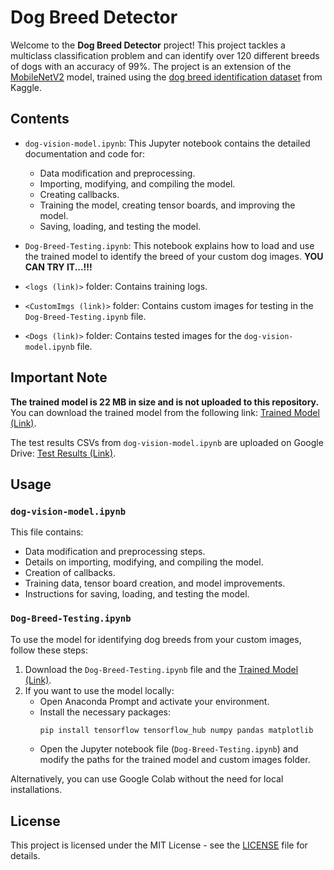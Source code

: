 # Dog Breed Detector

Welcome to the **Dog Breed Detector** project! This project tackles a multiclass classification problem and can identify over 120 different breeds of dogs with an accuracy of 99%. The project is an extension of the [MobileNetV2](<https://tfhub.dev/google/imagenet/mobilenet_v2_130_224/classification/4>) model, trained using the [dog breed identification dataset](<https://www.google.com/url?q=https%3A%2F%2Fwww.kaggle.com%2Fc%2Fdog-breed-identification%2Fdata>) from Kaggle.

## Contents

- `dog-vision-model.ipynb`: This Jupyter notebook contains the detailed documentation and code for:
  - Data modification and preprocessing.
  - Importing, modifying, and compiling the model.
  - Creating callbacks.
  - Training the model, creating tensor boards, and improving the model.
  - Saving, loading, and testing the model.
  
- `Dog-Breed-Testing.ipynb`: This notebook explains how to load and use the trained model to identify the breed of your custom dog images. **YOU CAN TRY IT...!!!**

- `<logs (link)>` folder: Contains training logs.

- `<CustomImgs (link)>` folder: Contains custom images for testing in the `Dog-Breed-Testing.ipynb` file.

- `<Dogs (link)>` folder: Contains tested images for the `dog-vision-model.ipynb` file.

## Important Note
**The trained model is 22 MB in size and is not uploaded to this repository.** You can download the trained model from the following link: [Trained Model (Link)](<Trained_Model_Link>).

The test results CSVs from `dog-vision-model.ipynb` are uploaded on Google Drive: [Test Results (Link)](<test_results_link>).

## Usage

### `dog-vision-model.ipynb`

This file contains:

- Data modification and preprocessing steps.
- Details on importing, modifying, and compiling the model.
- Creation of callbacks.
- Training data, tensor board creation, and model improvements.
- Instructions for saving, loading, and testing the model.

### `Dog-Breed-Testing.ipynb`

To use the model for identifying dog breeds from your custom images, follow these steps:

1. Download the `Dog-Breed-Testing.ipynb` file and the [Trained Model (Link)](<Trained_Model_Link>).
2. If you want to use the model locally:
   - Open Anaconda Prompt and activate your environment.
   - Install the necessary packages:
     ```bash
     pip install tensorflow tensorflow_hub numpy pandas matplotlib
     ```
   - Open the Jupyter notebook file (`Dog-Breed-Testing.ipynb`) and modify the paths for the trained model and custom images folder.

Alternatively, you can use Google Colab without the need for local installations.

## License

This project is licensed under the MIT License - see the [LICENSE](LICENSE) file for details.
